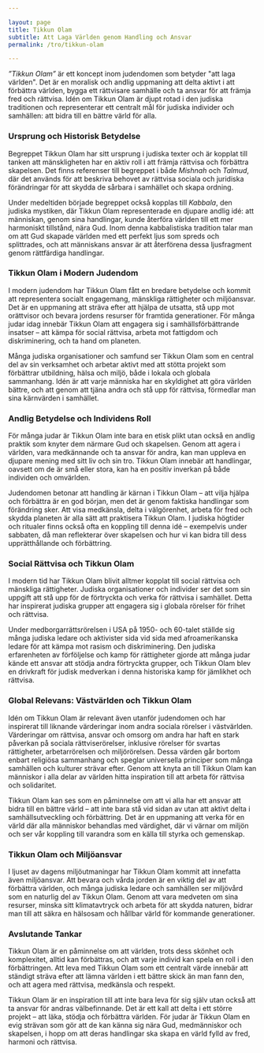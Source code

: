 ```yaml
---

layout: page  
title: Tikkun Olam  
subtitle: Att Laga Världen genom Handling och Ansvar  
permalink: /tro/tikkun-olam  

---
```


*”Tikkun Olam”* är ett koncept inom judendomen som betyder "att laga världen". Det är en moralisk och andlig uppmaning att delta aktivt i att förbättra världen, bygga ett rättvisare samhälle och ta ansvar för att främja fred och rättvisa. Idén om Tikkun Olam är djupt rotad i den judiska traditionen och representerar ett centralt mål för judiska individer och samhällen: att bidra till en bättre värld för alla.

### Ursprung och Historisk Betydelse

Begreppet Tikkun Olam har sitt ursprung i judiska texter och är kopplat till tanken att mänskligheten har en aktiv roll i att främja rättvisa och förbättra skapelsen. Det finns referenser till begreppet i både *Mishnah* och *Talmud*, där det används för att beskriva behovet av rättvisa sociala och juridiska förändringar för att skydda de sårbara i samhället och skapa ordning.

Under medeltiden började begreppet också kopplas till *Kabbala*, den judiska mystiken, där Tikkun Olam representerade en djupare andlig idé: att människan, genom sina handlingar, kunde återföra världen till ett mer harmoniskt tillstånd, nära Gud. Inom denna kabbalistiska tradition talar man om att Gud skapade världen med ett perfekt ljus som spreds och splittrades, och att människans ansvar är att återförena dessa ljusfragment genom rättfärdiga handlingar.

### Tikkun Olam i Modern Judendom

I modern judendom har Tikkun Olam fått en bredare betydelse och kommit att representera socialt engagemang, mänskliga rättigheter och miljöansvar. Det är en uppmaning att sträva efter att hjälpa de utsatta, stå upp mot orättvisor och bevara jordens resurser för framtida generationer. För många judar idag innebär Tikkun Olam att engagera sig i samhällsförbättrande insatser – att kämpa för social rättvisa, arbeta mot fattigdom och diskriminering, och ta hand om planeten.

Många judiska organisationer och samfund ser Tikkun Olam som en central del av sin verksamhet och arbetar aktivt med att stötta projekt som förbättrar utbildning, hälsa och miljö, både i lokala och globala sammanhang. Idén är att varje människa har en skyldighet att göra världen bättre, och att genom att tjäna andra och stå upp för rättvisa, förmedlar man sina kärnvärden i samhället.

### Andlig Betydelse och Individens Roll

För många judar är Tikkun Olam inte bara en etisk plikt utan också en andlig praktik som knyter dem närmare Gud och skapelsen. Genom att agera i världen, vara medkännande och ta ansvar för andra, kan man uppleva en djupare mening med sitt liv och sin tro. Tikkun Olam innebär att handlingar, oavsett om de är små eller stora, kan ha en positiv inverkan på både individen och omvärlden.

Judendomen betonar att handling är kärnan i Tikkun Olam – att vilja hjälpa och förbättra är en god början, men det är genom faktiska handlingar som förändring sker. Att visa medkänsla, delta i välgörenhet, arbeta för fred och skydda planeten är alla sätt att praktisera Tikkun Olam. I judiska högtider och ritualer finns också ofta en koppling till denna idé – exempelvis under sabbaten, då man reflekterar över skapelsen och hur vi kan bidra till dess upprätthållande och förbättring.

### Social Rättvisa och Tikkun Olam

I modern tid har Tikkun Olam blivit alltmer kopplat till social rättvisa och mänskliga rättigheter. Judiska organisationer och individer ser det som sin uppgift att stå upp för de förtryckta och verka för rättvisa i samhället. Detta har inspirerat judiska grupper att engagera sig i globala rörelser för frihet och rättvisa.

Under medborgarrättsrörelsen i USA på 1950- och 60-talet ställde sig många judiska ledare och aktivister sida vid sida med afroamerikanska ledare för att kämpa mot rasism och diskriminering. Den judiska erfarenheten av förföljelse och kamp för rättigheter gjorde att många judar kände ett ansvar att stödja andra förtryckta grupper, och Tikkun Olam blev en drivkraft för judisk medverkan i denna historiska kamp för jämlikhet och rättvisa.

### Global Relevans: Västvärlden och Tikkun Olam

Idén om Tikkun Olam är relevant även utanför judendomen och har inspirerat till liknande värderingar inom andra sociala rörelser i västvärlden. Värderingar om rättvisa, ansvar och omsorg om andra har haft en stark påverkan på sociala rättviserörelser, inklusive rörelser för svartas rättigheter, arbetarrörelsen och miljörörelsen. Dessa värden går bortom enbart religiösa sammanhang och speglar universella principer som många samhällen och kulturer strävar efter. Genom att knyta an till Tikkun Olam kan människor i alla delar av världen hitta inspiration till att arbeta för rättvisa och solidaritet.

Tikkun Olam kan ses som en påminnelse om att vi alla har ett ansvar att bidra till en bättre värld – att inte bara stå vid sidan av utan att aktivt delta i samhällsutveckling och förbättring. Det är en uppmaning att verka för en värld där alla människor behandlas med värdighet, där vi värnar om miljön och ser vår koppling till varandra som en källa till styrka och gemenskap.

### Tikkun Olam och Miljöansvar

I ljuset av dagens miljöutmaningar har Tikkun Olam kommit att innefatta även miljöansvar. Att bevara och vårda jorden är en viktig del av att förbättra världen, och många judiska ledare och samhällen ser miljövård som en naturlig del av Tikkun Olam. Genom att vara medveten om sina resurser, minska sitt klimatavtryck och arbeta för att skydda naturen, bidrar man till att säkra en hälsosam och hållbar värld för kommande generationer.

### Avslutande Tankar

Tikkun Olam är en påminnelse om att världen, trots dess skönhet och komplexitet, alltid kan förbättras, och att varje individ kan spela en roll i den förbättringen. Att leva med Tikkun Olam som ett centralt värde innebär att ständigt sträva efter att lämna världen i ett bättre skick än man fann den, och att agera med rättvisa, medkänsla och respekt. 

Tikkun Olam är en inspiration till att inte bara leva för sig själv utan också att ta ansvar för andras välbefinnande. Det är ett kall att delta i ett större projekt – att läka, stödja och förbättra världen. För judar är Tikkun Olam en evig strävan som gör att de kan känna sig nära Gud, medmänniskor och skapelsen, i hopp om att deras handlingar ska skapa en värld fylld av fred, harmoni och rättvisa.